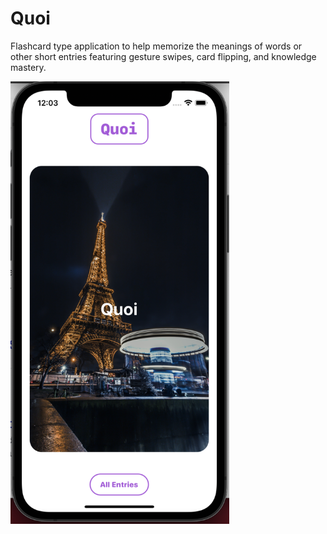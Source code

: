 # Quoi

Flashcard type application to help memorize the meanings of words or other short entries featuring gesture swipes, card flipping, and knowledge mastery.

<img src="quoi-app.png" alt="quoi img" width="350"/>

